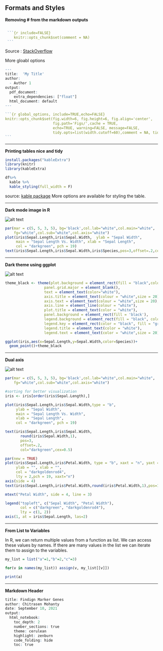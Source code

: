 ## Formats and Styles

**Removing # from the markdown outputs**
````r

 ```{r include=FALSE}
    knitr::opts_chunk$set(comment = NA)
 ```
````
Source : [StackOverflow](https://stackoverflow.com/questions/15081212/remove-hashes-in-r-output-from-r-markdown-and-knitr)

More gloabl options
````r
---
title:  'My Title'
author:
  - Author 1
output:
  pdf_document:
    extra_dependencies: ["float"]
  html_document: default
---

```{r global_options, include=TRUE,echo=FALSE}
knitr::opts_chunk$set(fig.width=6, fig.height=6, fig.align='center',
                      fig.path='Figs/',cache = TRUE,
                      echo=TRUE, warning=FALSE, message=FALSE,
                      tidy.opts=list(width.cutoff=60),comment = NA, tidy=TRUE)
```

````
---
**Printing tables nice and tidy**
```r
install.packages("kableExtra")
library(knitr)
library(kableExtra)

df%>%
  kable %>%
  kable_styling(full_width = F)

```
source: [kable package](https://cran.r-project.org/web/packages/kableExtra/vignettes/awesome_table_in_html.html)
More options are available for styling the table.

---
**Dark mode image in R**

![alt text](images/dark_mode.png)

```r
par(mar = c(5, 5, 3, 5), bg='black',col.lab="white",col.main="white",
    fg="white",col.sub="white",col.axis="white")
plot(iris$Sepal.Length,iris$Sepal.Width,  ylab = "Sepal Width",
     main = "Sepal Length Vs. Width", xlab = "Sepal Length",
     col = "darkgreen", pch = 19)
text(iris$Sepal.Length,iris$Sepal.Width,iris$Species,pos=3,offset=.2,col="darkgreen",cex=0.5)
```

---
**Dark theme using ggplot**

![alt text](images/ggplot_theme_black.png)

```r
theme_black <- theme(plot.background = element_rect(fill = "black",colour=NA),
                  panel.grid.major = element_blank(),
                  text = element_text(color="white"),
                  axis.title = element_text(colour = "white",size = 20),
                  axis.text = element_text(colour = "white",size = 20),
                  axis.line = element_line(colour = "white"),
                  plot.title = element_text(color = "white"),
                  panel.background = element_rect(fill = 'black'),
                  legend.background = element_rect(fill = "black", color = NA),
                  legend.key = element_rect(color = "black", fill = "gray"),
                  legend.title = element_text(color = "white"),
                  legend.text = element_text(color = "white",size = 20))

ggplot(iris,aes(x=Sepal.Length,y=Sepal.Width,color=Species))+
  geom_point()+theme_black

```

---
**Dual axis**

![alt text](images/dual_axis_dark.png)
```r
par(mar = c(5, 5, 3, 5), bg='black',col.lab="white",col.main="white",
    fg="white",col.sub="white",col.axis="white")

#sorting for better visualization
iris <- iris[order(iris$Sepal.Length),]

plot(iris$Sepal.Length,iris$Sepal.Width,type = "b",
     ylab = "Sepal Width",
     main = "Sepal Length Vs. Width",
     xlab = "Sepal Length",
     col = "darkgreen", pch = 19)

text(iris$Sepal.Length,iris$Sepal.Width,
       round(iris$Sepal.Width,1),
       pos=3,
       offset=.2,
       col="darkgreen",cex=0.5)

par(new = TRUE)
plot(iris$Sepal.Length,iris$Petal.Width, type = "b", xaxt = "n", yaxt = "n",
     ylab = "", xlab = "",
     col = "darkgoldenrod4",
     lty = 2,pch = 19, xaxt="n")     
axis(side = 4)
text(iris$Sepal.Length,iris$Petal.Width,round(iris$Petal.Width,1),pos=1,offset=.2,col="darkgoldenrod4",cex=0.5)

mtext("Petal Width", side = 4, line = 3)

legend("topleft", c("Sepal Width", "Petal Width"),
       col = c("darkgreen", "darkgoldenrod4"),
       lty = c(1, 2))
axis(1, at = iris$Sepal.Length, las=2)
```
---
**From List to Variables**

In R, we can return multiple values from a function as list. We can access these values by names. If there are many values in the list we can iterate them to assign to the variables.

```r
my_list = list("a"=1,"b"=2,"c"=3)

for(v in names(my_list)) assign(v, my_list[[v]])

print(a)
```
---

**Markdown Header**

```r
title: Findign Marker Genes
author: Chitrasen Mohanty
date: September 10, 2021
output: 
  html_notebook:
    toc_depth: 2
    number_sections: true
    theme: cerulean
    highlight: zenburn
    code_folding: hide
    toc: true
```
